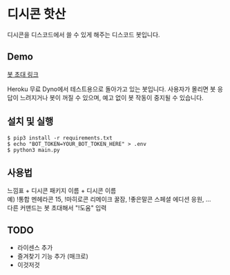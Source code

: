 # 디시콘 핫산
디시콘을 디스코드에서 쓸 수 있게 해주는 디스코드 봇입니다.

## Demo
[봇 초대 링크](https://discordapp.com/oauth2/authorize?&client_id=464437182887886850&scope=bot&permissions=101376)

Heroku 무료 Dyno에서 테스트용으로 돌아가고 있는 봇입니다. 사용자가 몰리면 봇 응답이 느려지거나 봇이 꺼질 수 있으며, 예고 없이 봇 작동이 중지될 수 있습니다. 

## 설치 및 실행
```
$ pip3 install -r requirements.txt
$ echo "BOT_TOKEN=YOUR_BOT_TOKEN_HERE" > .env
$ python3 main.py
```

## 사용법
느낌표 + 디시콘 패키지 이름 + 디시콘 이름  
예) !통합 멘헤라콘 15, !마히로콘 리메이크 꿀잠, !좋은말콘 스페셜 에디션 응원, ...  
다른 커맨드는 봇 초대해서 "!도움" 입력


## TODO
* 라이센스 추가
* 즐겨찾기 기능 추가 (매크로)
* 이것저것
